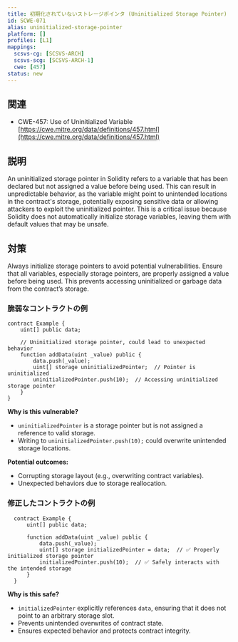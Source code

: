 ```yaml
---
title: 初期化されていないストレージポインタ (Uninitialized Storage Pointer)
id: SCWE-071
alias: uninitialized-storage-pointer
platform: []
profiles: [L1]
mappings:
  scsvs-cg: [SCSVS-ARCH]
  scsvs-scg: [SCSVS-ARCH-1]
  cwe: [457]
status: new
---
```


## 関連
- CWE-457: Use of Uninitialized Variable
  [https://cwe.mitre.org/data/definitions/457.html](https://cwe.mitre.org/data/definitions/457.html)

## 説明
An uninitialized storage pointer in Solidity refers to a variable that has been declared but not assigned a value before being used. This can result in unpredictable behavior, as the variable might point to unintended locations in the contract's storage, potentially exposing sensitive data or allowing attackers to exploit the uninitialized pointer. This is a critical issue because Solidity does not automatically initialize storage variables, leaving them with default values that may be unsafe.

## 対策
Always initialize storage pointers to avoid potential vulnerabilities. Ensure that all variables, especially storage pointers, are properly assigned a value before being used. This prevents accessing uninitialized or garbage data from the contract’s storage.

### 脆弱なコントラクトの例
```solidity
contract Example {
    uint[] public data;

    // Uninitialized storage pointer, could lead to unexpected behavior
    function addData(uint _value) public {
        data.push(_value);
        uint[] storage uninitializedPointer;  // Pointer is uninitialized
        uninitializedPointer.push(10);  // Accessing uninitialized storage pointer
    }
}
```

**Why is this vulnerable?**
- `uninitializedPointer` is a storage pointer but is not assigned a reference to valid storage.
- Writing to `uninitializedPointer.push(10);` could overwrite unintended storage locations.

**Potential outcomes:**
- Corrupting storage layout (e.g., overwriting contract variables).
- Unexpected behaviors due to storage reallocation.

### 修正したコントラクトの例
```solidity
  contract Example {
      uint[] public data;

      function addData(uint _value) public {
          data.push(_value);
          uint[] storage initializedPointer = data;  // ✅ Properly initialized storage pointer
          initializedPointer.push(10);  // ✅ Safely interacts with the intended storage
      }
  }
```

**Why is this safe?**
- `initializedPointer` explicitly references `data`, ensuring that it does not point to an arbitrary storage slot.
- Prevents unintended overwrites of contract state.
- Ensures expected behavior and protects contract integrity.
